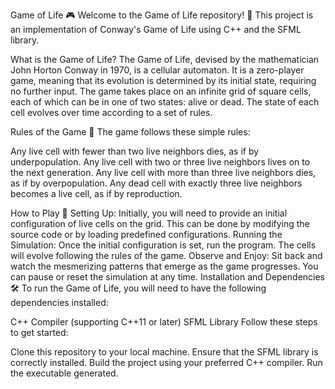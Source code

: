 Game of Life 🎮
Welcome to the Game of Life repository! 🌟 This project is an implementation of Conway's Game of Life using C++ and the SFML library.

What is the Game of Life?
The Game of Life, devised by the mathematician John Horton Conway in 1970, is a cellular automaton. It is a zero-player game, meaning that its evolution is determined by its initial state, requiring no further input. The game takes place on an infinite grid of square cells, each of which can be in one of two states: alive or dead. The state of each cell evolves over time according to a set of rules.

Rules of the Game 📖
The game follows these simple rules:

Any live cell with fewer than two live neighbors dies, as if by underpopulation.
Any live cell with two or three live neighbors lives on to the next generation.
Any live cell with more than three live neighbors dies, as if by overpopulation.
Any dead cell with exactly three live neighbors becomes a live cell, as if by reproduction.

How to Play 🎯
Setting Up: Initially, you will need to provide an initial configuration of live cells on the grid. This can be done by modifying the source code or by loading predefined configurations.
Running the Simulation: Once the initial configuration is set, run the program. The cells will evolve following the rules of the game.
Observe and Enjoy: Sit back and watch the mesmerizing patterns that emerge as the game progresses. You can pause or reset the simulation at any time.
Installation and Dependencies 🛠️
To run the Game of Life, you will need to have the following dependencies installed:

C++ Compiler (supporting C++11 or later)
SFML Library
Follow these steps to get started:

Clone this repository to your local machine.
Ensure that the SFML library is correctly installed.
Build the project using your preferred C++ compiler.
Run the executable generated.
